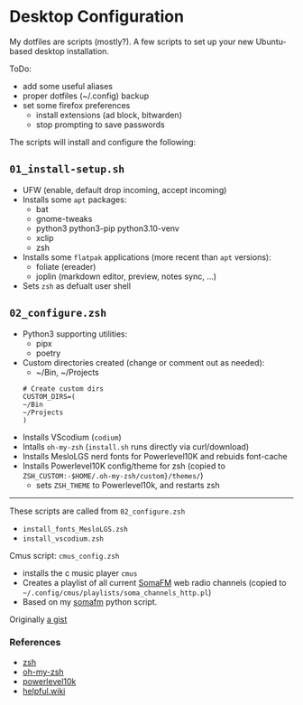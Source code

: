 # Desktop Configuration

My dotfiles are scripts (mostly?).
A few scripts to set up your new Ubuntu-based desktop installation.

ToDo:
 * add some useful aliases
 * proper dotfiles (~/.config) backup
 * set some firefox preferences
   * install extensions (ad block, bitwarden)
   * stop prompting to save passwords

The scripts will install and configure the following:

## `01_install-setup.sh`
 * UFW (enable, default drop incoming, accept incoming)
 * Installs some `apt` packages:
    * bat
    * gnome-tweaks
    * python3 python3-pip python3.10-venv
    * xclip
    * zsh
 * Installs some `flatpak` applications (more recent than `apt` versions):
    * foliate (ereader)
    * joplin (markdown editor, preview, notes sync, ...)
 * Sets `zsh` as defualt user shell

## `02_configure.zsh`
 * Python3 supporting utilities:
    * pipx
    * poetry
 * Custom directories created  (change or comment out as needed):
    * ~/Bin, ~/Projects
    ```shell
    # Create custom dirs
    CUSTOM_DIRS=(
    ~/Bin
    ~/Projects
    )
    ```
 * Installs VScodium (`codium`)
 * Intalls `oh-my-zsh` (`install.sh` runs directly via curl/download)
 * Installs MesloLGS nerd fonts for Powerlevel10K and rebuids font-cache
 * Installs Powerlevel10K config/theme for zsh
    (copied to `ZSH_CUSTOM:-$HOME/.oh-my-zsh/custom}/themes/`)
   * sets `ZSH_THEME` to Powerlevel10k, and restarts zsh
---
These scripts are called from `02_configure.zsh`
 * `install_fonts_MesloLGS.zsh`
 * `install_vscodium.zsh`

 Cmus script: `cmus_config.zsh`
  * installs the c music player `cmus`
  * Creates a playlist of all current [SomaFM](https://somafm.com/) web radio channels
    (copied to `~/.config/cmus/playlists/soma_channels_http.pl`)
  * Based on my [somafm](https://github.com/CrustyBarnacle/somafm) python script.

 Originally [a gist](https://gist.github.com/CrustyBarnacle/d21252366fccd873bec70469e986a0b7)

 ### References
  * [zsh](https://github.com/zsh-users/zsh)
  * [oh-my-zsh](https://github.com/ohmyzsh/ohmyzsh)
  * [powerlevel10k](https://github.com/romkatv/powerlevel10k)
  * [helpful.wiki](https://helpful.wiki/zsh/)
